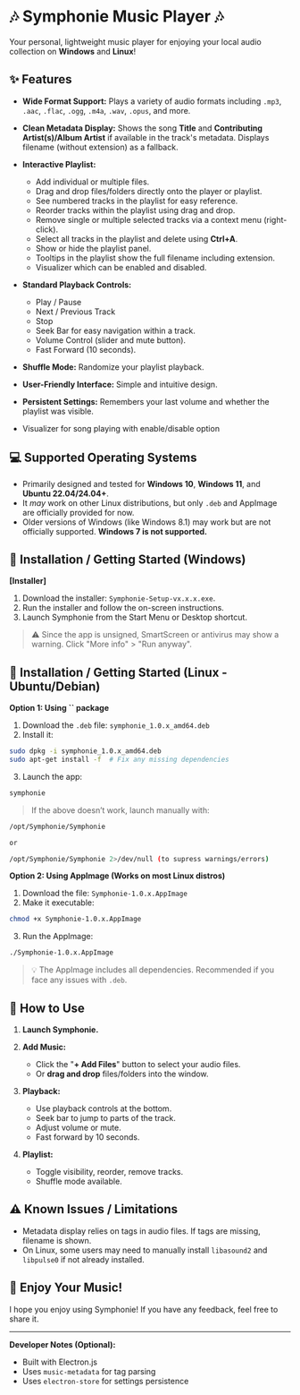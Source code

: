 # 🎶 Symphonie Music Player 🎶

Your personal, lightweight music player for enjoying your local audio collection on **Windows** and **Linux**!

## ✨ Features

* **Wide Format Support:** Plays a variety of audio formats including `.mp3`, `.aac`, `.flac`, `.ogg`, `.m4a`, `.wav`, `.opus`, and more.
* **Clean Metadata Display:** Shows the song **Title** and **Contributing Artist(s)/Album Artist** if available in the track's metadata. Displays filename (without extension) as a fallback.
* **Interactive Playlist:**

  * Add individual or multiple files.
  * Drag and drop files/folders directly onto the player or playlist.
  * See numbered tracks in the playlist for easy reference.
  * Reorder tracks within the playlist using drag and drop.
  * Remove single or multiple selected tracks via a context menu (right-click).
  * Select all tracks in the playlist and delete using **Ctrl+A**.
  * Show or hide the playlist panel.
  * Tooltips in the playlist show the full filename including extension.
  * Visualizer which can be enabled and disabled.
* **Standard Playback Controls:**

  * Play / Pause
  * Next / Previous Track
  * Stop
  * Seek Bar for easy navigation within a track.
  * Volume Control (slider and mute button).
  * Fast Forward (10 seconds).
* **Shuffle Mode:** Randomize your playlist playback.
* **User-Friendly Interface:** Simple and intuitive design.
* **Persistent Settings:** Remembers your last volume and whether the playlist was visible.
* Visualizer for song playing with enable/disable option

## 💻 Supported Operating Systems

* Primarily designed and tested for **Windows 10**, **Windows 11**, and **Ubuntu 22.04/24.04+**.
* It *may* work on other Linux distributions, but only `.deb` and AppImage are officially provided for now.
* Older versions of Windows (like Windows 8.1) may work but are not officially supported. **Windows 7 is not supported.**

## 🚀 Installation / Getting Started (Windows)

**\[Installer]**

1. Download the installer: `Symphonie-Setup-vx.x.x.exe`.
2. Run the installer and follow the on-screen instructions.
3. Launch Symphonie from the Start Menu or Desktop shortcut.

> ⚠️ Since the app is unsigned, SmartScreen or antivirus may show a warning. Click "More info" > "Run anyway".

## 🐖 Installation / Getting Started (Linux - Ubuntu/Debian)

**Option 1: Using **\`\`** package**

1. Download the `.deb` file: `symphonie_1.0.x_amd64.deb`
2. Install it:

```bash
sudo dpkg -i symphonie_1.0.x_amd64.deb
sudo apt-get install -f  # Fix any missing dependencies
```

3. Launch the app:

```bash
symphonie
```

> If the above doesn’t work, launch manually with:

```bash
/opt/Symphonie/Symphonie

or

/opt/Symphonie/Symphonie 2>/dev/null (to supress warnings/errors)

```

**Option 2: Using AppImage (Works on most Linux distros)**

1. Download the file: `Symphonie-1.0.x.AppImage`
2. Make it executable:

```bash
chmod +x Symphonie-1.0.x.AppImage
```

3. Run the AppImage:

```bash
./Symphonie-1.0.x.AppImage
```

> 💡 The AppImage includes all dependencies. Recommended if you face any issues with `.deb`.

## 🎵 How to Use

1. **Launch Symphonie.**
2. **Add Music:**

   * Click the "**+ Add Files**" button to select your audio files.
   * Or **drag and drop** files/folders into the window.
3. **Playback:**

   * Use playback controls at the bottom.
   * Seek bar to jump to parts of the track.
   * Adjust volume or mute.
   * Fast forward by 10 seconds.
4. **Playlist:**

   * Toggle visibility, reorder, remove tracks.
   * Shuffle mode available.

## ⚠️ Known Issues / Limitations

* Metadata display relies on tags in audio files. If tags are missing, filename is shown.
* On Linux, some users may need to manually install `libasound2` and `libpulse0` if not already installed.

## 🎉 Enjoy Your Music!

I hope you enjoy using Symphonie! If you have any feedback, feel free to share it.

---

**Developer Notes (Optional):**

* Built with Electron.js
* Uses `music-metadata` for tag parsing
* Uses `electron-store` for settings persistence
